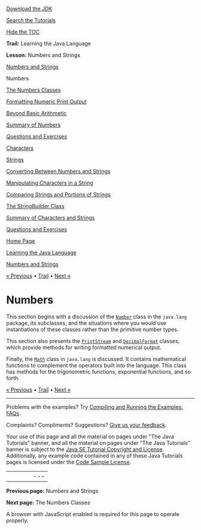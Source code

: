 [Download
the JDK](http://java.sun.com/javase/6/download.jsp)
  
[Search the
Tutorials](../../search.html)
  
[Hide the TOC](javascript:toggleLeft())

**Trail:** Learning the Java Language
  
**Lesson:** Numbers and Strings

[Numbers and Strings](index.html)

Numbers

[The Numbers Classes](numberclasses.html)

[Formatting Numeric Print Output](numberformat.html)

[Beyond Basic Arithmetic](beyondmath.html)

[Summary of Numbers](numbersummary.html)

[Questions and Exercises](QandE/numbers-questions.html)

[Characters](characters.html)

[Strings](strings.html)

[Converting Between Numbers and Strings](converting.html)

[Manipulating Characters in a String](manipstrings.html)

[Comparing Strings and Portions of Strings](comparestrings.html)

[The StringBuilder Class](buffers.html)

[Summary of Characters and Strings](stringsummary.html)

[Questions and Exercises](QandE/characters-questions.html)

[Home Page](../../index.html)
>
[Learning the Java Language](../index.html)
>
[Numbers and Strings](index.html)

[« Previous](index.html) • [Trail](../TOC.html) • [Next »](numberclasses.html)

# Numbers

This section begins with a discussion of the
[`Number`](http://download.oracle.com/javase/7/docs/api/java/lang/Number.html)
class in the `java.lang` package,
its subclasses, and the
situations where you would use instantiations of these classes rather than the
primitive number types.

This section also presents the
[`PrintStream`](http://download.oracle.com/javase/7/docs/api/java/io/PrintStream.html) and
[`DecimalFormat`](http://download.oracle.com/javase/7/docs/api/java/text/DecimalFormat.html)
classes, which provide methods for writing formatted numerical output.

Finally, the
[`Math`](http://download.oracle.com/javase/7/docs/api/java/lang/Math.html)
class in `java.lang` is discussed. It contains mathematical functions
to complement the operators built into the language. This class has
methods for the trigonometric functions, exponential functions, and so forth.

[« Previous](index.html)
•
[Trail](../TOC.html)
•
[Next »](numberclasses.html)

---

Problems with the examples? Try [Compiling and Running
the Examples: FAQs](../../information/run-examples.html).
  
Complaints? Compliments? Suggestions? [Give
us your feedback](http://download.oracle.com/javase/feedback.html).

Your use of this page and all the material on pages under "The Java Tutorials" banner,
and all the material on pages under "The Java Tutorials" banner is subject to the [Java SE Tutorial Copyright
and License](../../information/license.html).
Additionally, any example code contained in any of these Java
Tutorials pages is licensed under the
[Code
Sample License](http://developers.sun.com/license/berkeley_license.html).

|  |  |  |  |  |
| --- | --- | --- | --- | --- |
| |  |  | | --- | --- | | duke image | Oracle logo | | [About Oracle](http://www.oracle.com/us/corporate/index.html) | [Oracle Technology Network](http://www.oracle.com/technology/index.html) | [Terms of Service](https://www.samplecode.oracle.com/servlets/CompulsoryClickThrough?type=TermsOfService) | Copyright © 1995, 2011 Oracle and/or its affiliates. All rights reserved. |

**Previous page:** Numbers and Strings
  
**Next page:** The Numbers Classes




A browser with JavaScript enabled is required for this page to operate properly.